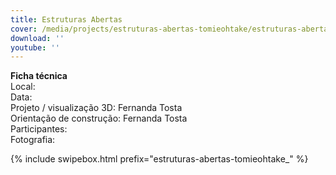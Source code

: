 ```yaml
---
title: Estruturas Abertas
cover: /media/projects/estruturas-abertas-tomieohtake/estruturas-abertas-tomieohtake_00.jpg
download: ''
youtube: ''
---
```

**Ficha técnica**  
Local:  
Data:  
Projeto / visualização 3D: Fernanda Tosta  
Orientação de construção: Fernanda Tosta  
Participantes:  
Fotografia:  

{% include swipebox.html prefix="estruturas-abertas-tomieohtake_" %}
